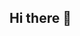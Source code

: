 ## Hi there 👋

<!--
**kamyarmaaf/kamyarmaaf** is a ✨ _special_ ✨ repository because its `README.md` (this file) appears on your GitHub profile.

Here are some ideas to get you started:

- 🔭 I’m currently working on ** self-driving cars and AI-based math education **
- 🌱 I’m currently learning ** Django, Machine Learning, Advanced Robatics **
- 👯 I’m looking to collaborate on ** Django projects and also interested in machin learning internships **
- 🤔 I’m looking for help with ...
- 💬 Ask me about ...
- 📫 How to reach me: ...
- 😄 Pronouns: ...
- ⚡ Fun fact: ...
-->
